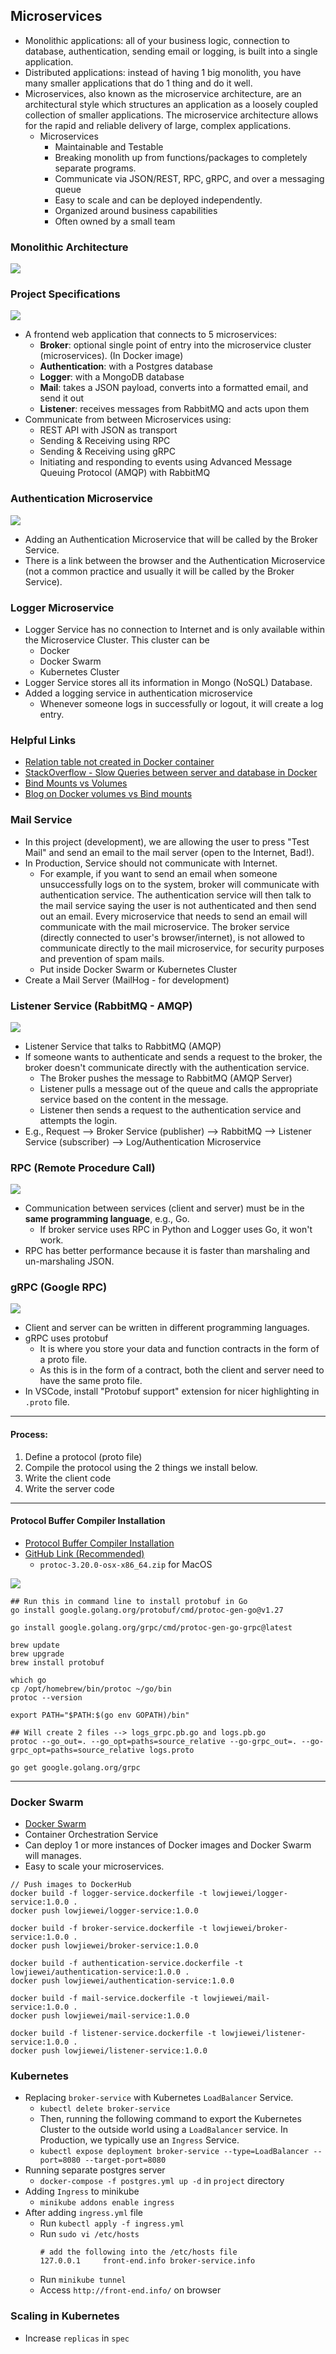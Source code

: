 ## Microservices

- Monolithic applications: all of your business logic, connection to database, authentication, sending email or logging, is built into a single application.
- Distributed applications: instead of having 1 big monolith, you have many smaller applications that do 1 thing and do it well.
- Microservices, also known as the microservice architecture, are an architectural style which structures an application as a loosely coupled collection of smaller applications. The microservice architecture allows for the rapid and reliable delivery of large, complex applications.
  - Microservices
    - Maintainable and Testable
    - Breaking monolith up from functions/packages to completely separate programs.
    - Communicate via JSON/REST, RPC, gRPC, and over a messaging queue
    - Easy to scale and can be deployed independently.
    - Organized around business capabilities
    - Often owned by a small team

### Monolithic Architecture

<img src="./diagrams/monolithic-project.png" />

### Project Specifications

<img src="./diagrams/microservice-project.png" />

- A frontend web application that connects to 5 microservices:
  - **Broker**: optional single point of entry into the microservice cluster (microservices). (In Docker image)
  - **Authentication**: with a Postgres database
  - **Logger**: with a MongoDB database
  - **Mail**: takes a JSON payload, converts into a formatted email, and send it out
  - **Listener**: receives messages from RabbitMQ and acts upon them
- Communicate from between Microservices using:
  - REST API with JSON as transport
  - Sending & Receiving using RPC
  - Sending & Receiving using gRPC
  - Initiating and responding to events using Advanced Message Queuing Protocol (AMQP) with RabbitMQ

### Authentication Microservice

<img src="./diagrams/authentication-microservice.png" />

- Adding an Authentication Microservice that will be called by the Broker Service.
- There is a link between the browser and the Authentication Microservice (not a common practice and usually it will be called by the Broker Service).

### Logger Microservice

- Logger Service has no connection to Internet and is only available within the Microservice Cluster. This cluster can be
  - Docker
  - Docker Swarm
  - Kubernetes Cluster
- Logger Service stores all its information in Mongo (NoSQL) Database.
- Added a logging service in authentication microservice
  - Whenever someone logs in successfully or logout, it will create a log entry.

### Helpful Links

- [Relation table not created in Docker container](https://rajyavardhan.medium.com/when-you-get-relation-does-not-exist-in-postgres-7ffb0c3c674b)
- [StackOverflow - Slow Queries between server and database in Docker](https://stackoverflow.com/questions/65875996/very-slow-queries-between-server-and-database-in-docker)
- [Bind Mounts vs Volumes](https://docs.docker.com/storage/volumes/)
- [Blog on Docker volumes vs Bind mounts](https://blog.logrocket.com/docker-volumes-vs-bind-mounts/)

### Mail Service

- In this project (development), we are allowing the user to press "Test Mail" and send an email to the mail server (open to the Internet, Bad!).
- In Production, Service should not communicate with Internet.
  - For example, if you want to send an email when someone unsuccessfully logs on to the system, broker will communicate with authentication service. The authentication service will then talk to the mail service saying the user is not authenticated and then send out an email. Every microservice that needs to send an email will communicate with the mail microservice. The broker service (directly connected to user's browser/internet), is not allowed to communicate directly to the mail microservice, for security purposes and prevention of spam mails.
  - Put inside Docker Swarm or Kubernetes Cluster
- Create a Mail Server (MailHog - for development)

### Listener Service (RabbitMQ - AMQP)

<img src="./diagrams/listener-service.png" />

- Listener Service that talks to RabbitMQ (AMQP)
- If someone wants to authenticate and sends a request to the broker, the broker doesn't communicate directly with the authentication service.
  - The Broker pushes the message to RabbitMQ (AMQP Server)
  - Listener pulls a message out of the queue and calls the appropriate service based on the content in the message.
  - Listener then sends a request to the authentication service and attempts the login.
- E.g., Request --> Broker Service (publisher) --> RabbitMQ --> Listener Service (subscriber) --> Log/Authentication Microservice

### RPC (Remote Procedure Call)

<img src="./diagrams/rpc-communication.png" />

- Communication between services (client and server) must be in the **same programming language**, e.g., Go.
  - If broker service uses RPC in Python and Logger uses Go, it won't work.
- RPC has better performance because it is faster than marshaling and un-marshaling JSON.

### gRPC (Google RPC)

<img src="./diagrams/grpc-communication.png" />

- Client and server can be written in different programming languages.
- gRPC uses protobuf
  - It is where you store your data and function contracts in the form of a proto file.
  - As this is in the form of a contract, both the client and server need to have the same proto file.
- In VSCode, install "Protobuf support" extension for nicer highlighting in `.proto` file.

---

#### Process:

1. Define a protocol (proto file)
2. Compile the protocol using the 2 things we install below.
3. Write the client code
4. Write the server code

---

#### Protocol Buffer Compiler Installation

- [Protocol Buffer Compiler Installation](https://grpc.io/docs/protoc-installation/)
- [GitHub Link (Recommended)](https://github.com/protocolbuffers/protobuf/releases)
  - `protoc-3.20.0-osx-x86_64.zip` for MacOS

<img src="./diagrams/setup-protoc.png" />

```
## Run this in command line to install protobuf in Go
go install google.golang.org/protobuf/cmd/protoc-gen-go@v1.27

go install google.golang.org/grpc/cmd/protoc-gen-go-grpc@latest

brew update
brew upgrade
brew install protobuf

which go
cp /opt/homebrew/bin/protoc ~/go/bin
protoc --version

export PATH="$PATH:$(go env GOPATH)/bin"

## Will create 2 files --> logs_grpc.pb.go and logs.pb.go
protoc --go_out=. --go_opt=paths=source_relative --go-grpc_out=. --go-grpc_opt=paths=source_relative logs.proto
```

```
go get google.golang.org/grpc
```

---

### Docker Swarm

- [Docker Swarm](https://docs.docker.com/engine/swarm/)
- Container Orchestration Service
- Can deploy 1 or more instances of Docker images and Docker Swarm will manages.
- Easy to scale your microservices.

```
// Push images to DockerHub
docker build -f logger-service.dockerfile -t lowjiewei/logger-service:1.0.0 .
docker push lowjiewei/logger-service:1.0.0

docker build -f broker-service.dockerfile -t lowjiewei/broker-service:1.0.0 .
docker push lowjiewei/broker-service:1.0.0

docker build -f authentication-service.dockerfile -t lowjiewei/authentication-service:1.0.0 .
docker push lowjiewei/authentication-service:1.0.0

docker build -f mail-service.dockerfile -t lowjiewei/mail-service:1.0.0 .
docker push lowjiewei/mail-service:1.0.0

docker build -f listener-service.dockerfile -t lowjiewei/listener-service:1.0.0 .
docker push lowjiewei/listener-service:1.0.0
```

### Kubernetes

- Replacing `broker-service` with Kubernetes `LoadBalancer` Service.
  - `kubectl delete broker-service`
  - Then, running the following command to export the Kubernetes Cluster to the outside world using a `LoadBalancer` service. In Production, we typically use an `Ingress` Service.
  - `kubectl expose deployment broker-service --type=LoadBalancer --port=8080 --target-port=8080`
- Running separate postgres server
  - `docker-compose -f postgres.yml up -d` in `project` directory
- Adding `Ingress` to minikube
  - `minikube addons enable ingress`
- After adding `ingress.yml` file
  - Run `kubectl apply -f ingress.yml`
  - Run `sudo vi /etc/hosts`
    ```
    # add the following into the /etc/hosts file
    127.0.0.1     front-end.info broker-service.info
    ```
  - Run `minikube tunnel`
  - Access `http://front-end.info/` on browser

### Scaling in Kubernetes

- Increase `replicas` in `spec`
